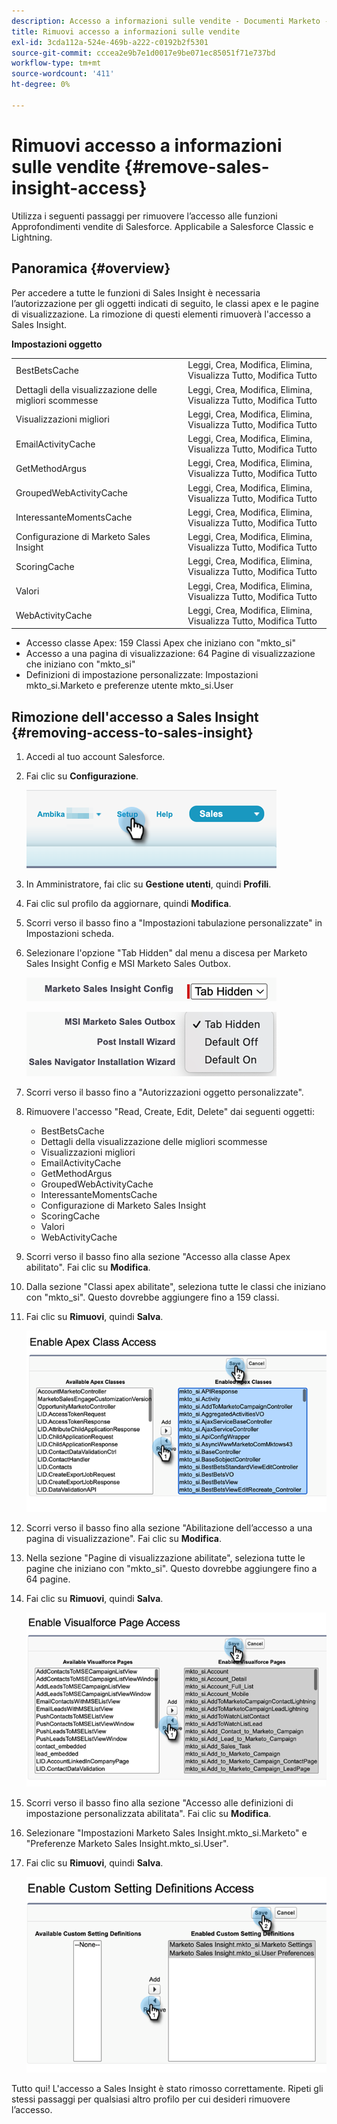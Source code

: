```yaml
---
description: Accesso a informazioni sulle vendite - Documenti Marketo - Documentazione del prodotto
title: Rimuovi accesso a informazioni sulle vendite
exl-id: 3cda112a-524e-469b-a222-c0192b2f5301
source-git-commit: cccea2e9b7e1d0017e9be071ec85051f71e737bd
workflow-type: tm+mt
source-wordcount: '411'
ht-degree: 0%

---
```


# Rimuovi accesso a informazioni sulle vendite {#remove-sales-insight-access}

Utilizza i seguenti passaggi per rimuovere l’accesso alle funzioni Approfondimenti vendite di Salesforce. Applicabile a Salesforce Classic e Lightning.

## Panoramica {#overview}

Per accedere a tutte le funzioni di Sales Insight è necessaria l’autorizzazione per gli oggetti indicati di seguito, le classi apex e le pagine di visualizzazione. La rimozione di questi elementi rimuoverà l&#39;accesso a Sales Insight.

**Impostazioni oggetto**

<table> 
 <tbody> 
 <tr> 
   <td>BestBetsCache</td> 
   <td>Leggi, Crea, Modifica, Elimina, Visualizza Tutto, Modifica Tutto</td> 
  </tr> 
  <tr> 
   <td>Dettagli della visualizzazione delle migliori scommesse</td> 
   <td>Leggi, Crea, Modifica, Elimina, Visualizza Tutto, Modifica Tutto</td> 
  </tr> 
  <tr> 
   <td>Visualizzazioni migliori</td> 
   <td>Leggi, Crea, Modifica, Elimina, Visualizza Tutto, Modifica Tutto</td> 
  </tr> 
  <tr> 
   <td>EmailActivityCache</td> 
   <td>Leggi, Crea, Modifica, Elimina, Visualizza Tutto, Modifica Tutto</td> 
  </tr> 
  <tr> 
   <td>GetMethodArgus</td> 
   <td>Leggi, Crea, Modifica, Elimina, Visualizza Tutto, Modifica Tutto</td> 
  </tr> 
  <tr> 
   <td>GroupedWebActivityCache</td> 
   <td>Leggi, Crea, Modifica, Elimina, Visualizza Tutto, Modifica Tutto</td> 
  </tr> 
  <tr> 
   <td>InteressanteMomentsCache</td> 
   <td>Leggi, Crea, Modifica, Elimina, Visualizza Tutto, Modifica Tutto</td> 
  </tr> 
  <tr> 
   <td>Configurazione di Marketo Sales Insight</td> 
   <td>Leggi, Crea, Modifica, Elimina, Visualizza Tutto, Modifica Tutto</td> 
  </tr> 
  <tr> 
   <td>ScoringCache</td> 
   <td>Leggi, Crea, Modifica, Elimina, Visualizza Tutto, Modifica Tutto</td> 
  </tr> 
  <tr> 
   <td>Valori</td> 
   <td>Leggi, Crea, Modifica, Elimina, Visualizza Tutto, Modifica Tutto</td> 
  </tr> 
  <tr> 
   <td>WebActivityCache</td> 
   <td>Leggi, Crea, Modifica, Elimina, Visualizza Tutto, Modifica Tutto</td> 
  </tr> 
 </tbody> 
</table>

* Accesso classe Apex: 159 Classi Apex che iniziano con &quot;mkto_si&quot;
* Accesso a una pagina di visualizzazione: 64 Pagine di visualizzazione che iniziano con &quot;mkto_si&quot;
* Definizioni di impostazione personalizzate: Impostazioni mkto_si.Marketo e preferenze utente mkto_si.User

## Rimozione dell&#39;accesso a Sales Insight {#removing-access-to-sales-insight}

1. Accedi al tuo account Salesforce.

1. Fai clic su **Configurazione**.

   ![](assets/remove-sales-insight-access-1.png)

1. In Amministratore, fai clic su **Gestione utenti**, quindi **Profili**.

1. Fai clic sul profilo da aggiornare, quindi **Modifica**.

1. Scorri verso il basso fino a &quot;Impostazioni tabulazione personalizzate&quot; in Impostazioni scheda.

1. Selezionare l&#39;opzione &quot;Tab Hidden&quot; dal menu a discesa per Marketo Sales Insight Config e MSI Marketo Sales Outbox.

   ![](assets/remove-sales-insight-access-2.png)

   ![](assets/remove-sales-insight-access-3.png)

1. Scorri verso il basso fino a &quot;Autorizzazioni oggetto personalizzate&quot;.

1. Rimuovere l&#39;accesso &quot;Read, Create, Edit, Delete&quot; dai seguenti oggetti:

   * BestBetsCache
   * Dettagli della visualizzazione delle migliori scommesse
   * Visualizzazioni migliori
   * EmailActivityCache
   * GetMethodArgus
   * GroupedWebActivityCache
   * InteressanteMomentsCache
   * Configurazione di Marketo Sales Insight
   * ScoringCache
   * Valori
   * WebActivityCache

1. Scorri verso il basso fino alla sezione &quot;Accesso alla classe Apex abilitato&quot;. Fai clic su **Modifica**.

1. Dalla sezione &quot;Classi apex abilitate&quot;, seleziona tutte le classi che iniziano con &quot;mkto_si&quot;. Questo dovrebbe aggiungere fino a 159 classi.

1. Fai clic su **Rimuovi**, quindi **Salva**.

   ![](assets/remove-sales-insight-access-4.png)

1. Scorri verso il basso fino alla sezione &quot;Abilitazione dell’accesso a una pagina di visualizzazione&quot;. Fai clic su **Modifica**.

1. Nella sezione &quot;Pagine di visualizzazione abilitate&quot;, seleziona tutte le pagine che iniziano con &quot;mkto_si&quot;. Questo dovrebbe aggiungere fino a 64 pagine.

1. Fai clic su **Rimuovi**, quindi **Salva**.

   ![](assets/remove-sales-insight-access-5.png)

1. Scorri verso il basso fino alla sezione &quot;Accesso alle definizioni di impostazione personalizzata abilitata&quot;. Fai clic su **Modifica**.

1. Selezionare &quot;Impostazioni Marketo Sales Insight.mkto_si.Marketo&quot; e &quot;Preferenze Marketo Sales Insight.mkto_si.User&quot;.

1. Fai clic su **Rimuovi**, quindi **Salva**.

   ![](assets/remove-sales-insight-access-6.png)

Tutto qui! L&#39;accesso a Sales Insight è stato rimosso correttamente. Ripeti gli stessi passaggi per qualsiasi altro profilo per cui desideri rimuovere l’accesso.
